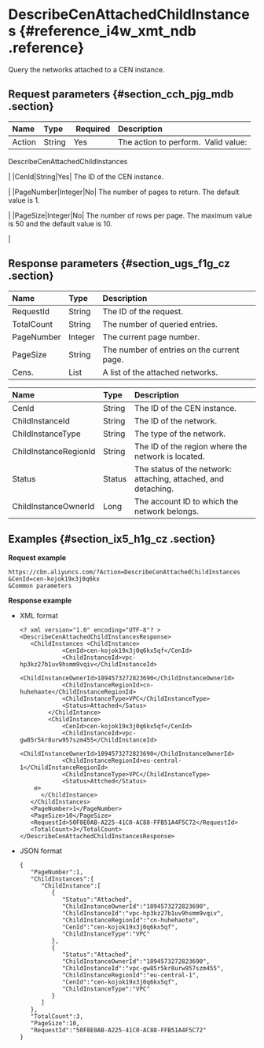 # DescribeCenAttachedChildInstances {#reference_i4w_xmt_ndb .reference}

Query the networks attached to a CEN instance.

## Request parameters {#section_cch_pjg_mdb .section}

|Name|Type| Required|Description|
|:---|:---|:--------|:----------|
|Action|String|Yes| The action to perform.  Valid value:

 DescribeCenAttachedChildInstances

 |
|CenId|String|Yes| The ID of the CEN instance.

 |
|PageNumber|Integer|No| The number of pages to return. The default value is 1.

 |
|PageSize|Integer|No| The number of rows per page. The maximum value is 50 and the default value is 10.

 |

## Response parameters {#section_ugs_f1g_cz .section}

|Name|Type|Description|
|:---|:---|:----------|
|RequestId|String|The ID of the request.|
|TotalCount|String|The number of queried entries.|
|PageNumber|Integer|The current page number.|
|PageSize|String|The number of entries on the current page.|
|Cens.|List|A list of the attached networks.|

|Name|Type|Description|
|:---|:---|:----------|
|CenId|String|The ID of the CEN instance.|
|ChildInstanceId|String|The ID of the network.|
|ChildInstanceType|String|The type of the network.|
|ChildInstanceRegionId|String|The ID of the region where the network is located.|
|Status|Status|The status of the network: attaching, attached, and detaching.|
|ChildInstanceOwnerId|Long|The account ID to which the network belongs.|

## Examples {#section_ix5_h1g_cz .section}

**Request example**

``` {#createVPCpub}
https://cbn.aliyuncs.com/?Action=DescribeCenAttachedChildInstances
&CenId=cen-kojok19x3j0q6kx
&Common parameters
```

**Response example**

-   XML format

    ```
    <? xml version="1.0" encoding="UTF-8"? >
    <DescribeCenAttachedChildInstancesResponse>
       <ChildInstances <ChildInstance>
                <CenId>cen-kojok19x3j0q6kx5qf</CenId>
                <ChildInstanceId>vpc-hp3kz27b1uv9hsmm9vqiv</ChildInstanceId>
                <ChildInstanceOwnerId>1894573272823690</ChildInstanceOwnerId>
                <ChildInstanceRegionId>cn-huhehaote</ChildInstanceRegionId>
                <ChildInstanceType>VPC</ChildInstanceType>
                <Status>Attached</Satus>
            </ChildIntance>
            <ChildInstance>
                <CenId>cen-kojok19x3j0q6kx5qf</CenId>
                <ChildInstanceId>vpc-gw85r5kr8urw957szm455</ChildInstanceId>
                <ChildInstanceOwnerId>1894573272823690</ChildInstanceOwnerId>
                <ChildInstanceRegionId>eu-central-1</ChildInstanceRegionId>
                <ChildInstanceType>VPC</ChildInstanceType>
                <Status>Attched</Status>
        e>
          </ChildInstance>
       </ChildInstances>
       <PageNumber>1</PageNumber>
       <PageSize>10</PageSize>
       <RequestId>50F8E0AB-A225-41C0-AC88-FFB51A4F5C72</RequestId>
       <TotalCount>3</TotalCount>
    </DescribeCenAttachedChildInstancesResponse>
    ```

-   JSON format

    ```
    {
       "PageNumber":1,
       "ChildInstances":{
          "ChildInstance":[
             {
                "Status":"Attached",
                "ChildInstanceOwnerId":"1894573272823690",
                "ChildInstanceId":"vpc-hp3kz27b1uv9hsmm9vqiv",
                "ChildInstanceRegionId":"cn-huhehaote",
                "CenId":"cen-kojok19x3j0q6kx5qf",
                "ChildInstanceType":"VPC"
             },
             {
                "Status":"Attached",
                "ChildInstanceOwnerId":"1894573272823690",
                "ChildInstanceId":"vpc-gw85r5kr8urw957szm455",
                "ChildInstanceRegionId":"eu-central-1",
                "CenId":"cen-kojok19x3j0q6kx5qf",
                "ChildInstanceType":"VPC"
             }
          ]
       },
       "TotalCount":3,
       "PageSize":10,
       "RequestId":"50F8E0AB-A225-41C0-AC88-FFB51A4F5C72"
    }
    ```


